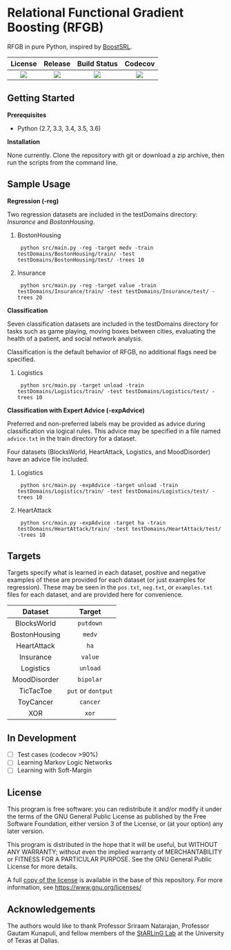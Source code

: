 # Relational Functional Gradient Boosting (RFGB)

RFGB in pure Python, inspired by [BoostSRL](https://github.com/boost-starai/BoostSRL).

| **License** | **Release** | **Build Status** | **Codecov** |
| :---------: | :---------: | :--------------: | :---------: |
| [![][license img]][license] | [![][release img]][release] | [![][build img]][build link] | [![][codecov img]][codecov link] |

## Getting Started

**Prerequisites**

* Python (2.7, 3.3, 3.4, 3.5, 3.6)

**Installation**

None currently. Clone the repository with git or download a zip archive, then run the scripts from the command line.

## Sample Usage

**Regression (-reg)**

Two regression datasets are included in the testDomains directory: *Insurance* and *BostonHousing*.

1. BostonHousing

        python src/main.py -reg -target medv -train testDomains/BostonHousing/train/ -test testDomains/BostonHousing/test/ -trees 10

2. Insurance

        python src/main.py -reg -target value -train testDomains/Insurance/train/ -test testDomains/Insurance/test/ -trees 20

**Classification**

Seven classification datasets are included in the testDomains directory for tasks such as game playing, moving boxes between cities, evaluating the health of a patient, and social network analysis.

Classification is the default behavior of RFGB, no additional flags need be specified.

1. Logistics

        python src/main.py -target unload -train testDomains/Logistics/train/ -test testDomains/Logistics/test/ -trees 10

**Classification with Expert Advice (-expAdvice)**

Preferred and non-preferred labels may be provided as advice during classification via logical rules. This advice may be specified in a file named `advice.txt` in the train directory for a dataset.

Four datasets (BlocksWorld, HeartAttack, Logistics, and MoodDisorder) have an advice file included.

1. Logistics

        python src/main.py -expAdvice -target unload -train testDomains/Logistics/train/ -test testDomains/Logistics/test/ -trees 10

2. HeartAttack

        python src/main.py -expAdvice -target ha -train testDomains/HeartAttack/train/ -test testDomains/HeartAttack/test/ -trees 10

## Targets

Targets specify what is learned in each dataset, positive and negative examples of these are provided for each dataset (or just examples for regression). These may be seen in the `pos.txt`, `neg.txt`, or `examples.txt` files for each dataset, and are provided here for convenience.

| **Dataset** | **Target** |
| :---------: | :--------: |
| BlocksWorld | `putdown` |
| BostonHousing | `medv` |
| HeartAttack | `ha` |
| Insurance | `value` |
| Logistics | `unload` |
| MoodDisorder | `bipolar` |
| TicTacToe | `put` or `dontput` |
| ToyCancer | `cancer` |
| XOR | `xor` |

## In Development

* [ ] Test cases (codecov >90%)
* [ ] Learning Markov Logic Networks
* [ ] Learning with Soft-Margin

## License

This program is free software: you can redistribute it and/or modify it under the terms of the GNU General Public License as published by the Free Software Foundation, either version 3 of the License, or (at your option) any later version.

This program is distributed in the hope that it will be useful, but WITHOUT ANY WARRANTY; without even the implied warranty of MERCHANTABILITY or FITNESS FOR A PARTICULAR PURPOSE. See the GNU General Public License for more details.

A full [copy of the license](https://github.com/kkroy36/RFGB/blob/master/LICENSE) is available in the base of this repository. For more information, see https://www.gnu.org/licenses/

## Acknowledgements

The authors would like to thank Professor Sriraam Natarajan, Professor Gautam Kunapuli, and fellow members of the [StARLinG Lab](https://starling.utdallas.edu) at the University of Texas at Dallas.

[license]:LICENSE
[license img]:https://img.shields.io/github/license/kkroy36/RFGB.svg

[release]: https://github.com/kkroy36/RFGB/releases
[release img]:https://img.shields.io/github/tag/kkroy36/RFGB.svg

[build img]:https://travis-ci.org/kkroy36/RFGB.svg?branch=master
[build link]:https://travis-ci.org/kkroy36/RFGB

[codecov img]:https://codecov.io/gh/kkroy36/RFGB/branch/master/graphs/badge.svg?branch=master
[codecov link]:https://codecov.io/gh/kkroy36/RFGB?branch=master

